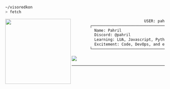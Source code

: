 ```sh
~/visoredkon
> fetch
```

<img align="left" src="https://github.com/visoredkon.png" width="207" />

```bat
                                USER: pahril@github
        ┌────────────────────────────────────────────────────────────────┐
   ​       Name: Pahril
 ​         Discord: @pahril
 ​         Learning: LUA, Javascript, Python, Java, WebDev
   ​       Excitement: Code, DevOps, and everything related to technology
        └────────────────────────────────────────────────────────────────┘
```
<!--START_SECTION: -->
<!--END_SECTION: -->

![](https://komarev.com/ghpvc/?username=visoredkon&label=Profile+views+since+May+10,+2023)

*************
